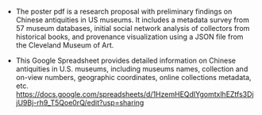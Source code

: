 - The poster pdf is a research proposal with preliminary findings on Chinese antiquities in US museums. It includes a metadata survey from 57 museum databases, initial social network analysis of collectors from historical books, and provenance visualization using a JSON file from the Cleveland Museum of Art.

- This Google Spreadsheet provides detailed information on Chinese antiquities in U.S. museums, including museums names, collection and on-view numbers, geographic coordinates, online collections metadata, etc. https://docs.google.com/spreadsheets/d/1HzemHEQdIYgomtxlhEZtfs3DjjU9Bj-rh9_T5Qoe0rQ/edit?usp=sharing
